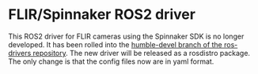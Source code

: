 # FLIR/Spinnaker ROS2 driver

This ROS2 driver for FLIR cameras using the Spinnaker SDK is no longer
developed. It has been rolled into the [humble-devel branch of the
ros-drivers
repository](https://github.com/ros-drivers/flir_camera_driver/tree/humble-devel). The
new driver will be released as a rosdistro package. The only change is
that the config files now are in yaml format.
